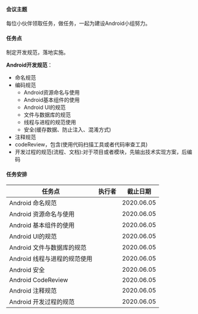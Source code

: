 #### **会议主题**

每位小伙伴领取任务，做任务，一起为建设Android小组努力。

#### **任务点**

制定开发规范，落地实施。

**Android开发规范**：

- 命名规范
- 编码规范
  - Android资源命名与使用
  - Android基本组件的使用
  - Android UI的规范
  - 文件与数据库的规范
  - 线程与进程的规范使用
  - 安全(缓存数据、防止注入、混淆方式)
- 注释规范
- codeReview，包含(使用代码扫描工具或者代码审查工具)
- 开发过程的规范(流程、文档):对于项目或者模块，先输出技术实现方案，后编码

#### **任务安排**

| 任务点                       | 执行者 | 截止日期   |
| ---------------------------- | ------ | ---------- |
| Android 命名规范             |        | 2020.06.05 |
| Android 资源命名与使用       |        | 2020.06.05 |
| Android 基本组件的使用       |        | 2020.06.05 |
| Android UI的规范             |        | 2020.06.05 |
| Android 文件与数据库的规范   |        | 2020.06.05 |
| Android 线程与进程的规范使用 |        | 2020.06.05 |
| Android 安全                 |        | 2020.06.05 |
| Android CodeReview           |        | 2020.06.05 |
| Android 注释规范             |        | 2020.06.05 |
| Android 开发过程的规范       |        | 2020.06.05 |

